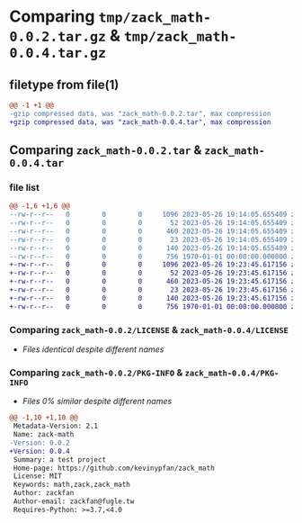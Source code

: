 # Comparing `tmp/zack_math-0.0.2.tar.gz` & `tmp/zack_math-0.0.4.tar.gz`

## filetype from file(1)

```diff
@@ -1 +1 @@
-gzip compressed data, was "zack_math-0.0.2.tar", max compression
+gzip compressed data, was "zack_math-0.0.4.tar", max compression
```

## Comparing `zack_math-0.0.2.tar` & `zack_math-0.0.4.tar`

### file list

```diff
@@ -1,6 +1,6 @@
--rw-r--r--   0        0        0     1096 2023-05-26 19:14:05.655409 zack_math-0.0.2/LICENSE
--rw-r--r--   0        0        0       52 2023-05-26 19:14:05.655409 zack_math-0.0.2/README.md
--rw-r--r--   0        0        0      460 2023-05-26 19:14:05.655409 zack_math-0.0.2/pyproject.toml
--rw-r--r--   0        0        0       23 2023-05-26 19:14:05.655409 zack_math-0.0.2/zack_math/__init__.py
--rw-r--r--   0        0        0      140 2023-05-26 19:14:05.655409 zack_math-0.0.2/zack_math/operators.py
--rw-r--r--   0        0        0      756 1970-01-01 00:00:00.000000 zack_math-0.0.2/PKG-INFO
+-rw-r--r--   0        0        0     1096 2023-05-26 19:23:45.617156 zack_math-0.0.4/LICENSE
+-rw-r--r--   0        0        0       52 2023-05-26 19:23:45.617156 zack_math-0.0.4/README.md
+-rw-r--r--   0        0        0      460 2023-05-26 19:23:45.617156 zack_math-0.0.4/pyproject.toml
+-rw-r--r--   0        0        0       23 2023-05-26 19:23:45.617156 zack_math-0.0.4/zack_math/__init__.py
+-rw-r--r--   0        0        0      140 2023-05-26 19:23:45.617156 zack_math-0.0.4/zack_math/operators.py
+-rw-r--r--   0        0        0      756 1970-01-01 00:00:00.000000 zack_math-0.0.4/PKG-INFO
```

### Comparing `zack_math-0.0.2/LICENSE` & `zack_math-0.0.4/LICENSE`

 * *Files identical despite different names*

### Comparing `zack_math-0.0.2/PKG-INFO` & `zack_math-0.0.4/PKG-INFO`

 * *Files 0% similar despite different names*

```diff
@@ -1,10 +1,10 @@
 Metadata-Version: 2.1
 Name: zack-math
-Version: 0.0.2
+Version: 0.0.4
 Summary: a test project
 Home-page: https://github.com/kevinypfan/zack_math
 License: MIT
 Keywords: math,zack,zack_math
 Author: zackfan
 Author-email: zackfan@fugle.tw
 Requires-Python: >=3.7,<4.0
```

